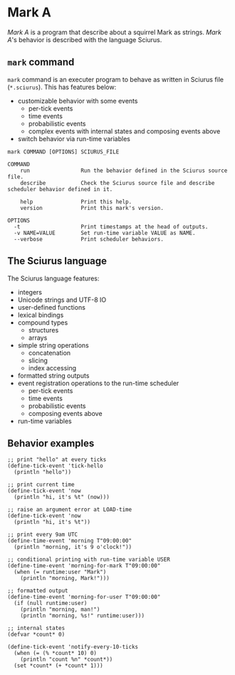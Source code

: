 # Mark A

*Mark A* is a program that describe about a squirrel Mark as strings. *Mark A*'s behavior is described with the language Sciurus.

## `mark` command

`mark` command is an executer program to behave as written in Sciurus file (`*.sciurus`). This has features below:

- customizable behavior with some events
  - per-tick events
  - time events
  - probabilistic events
  - complex events with internal states and composing events above
- switch behavior via run-time variables

```
mark COMMAND [OPTIONS] SCIURUS_FILE

COMMAND
    run                Run the behavior defined in the Sciurus source file.
    describe           Check the Sciurus source file and describe scheduler behavior defined in it.

    help               Print this help.
    version            Print this mark's version.

OPTIONS
  -t                   Print timestamps at the head of outputs.
  -v NAME=VALUE        Set run-time variable VALUE as NAME.
  --verbose            Print scheduler behaviors.
```

## The Sciurus language

The Sciurus language features:

- integers
- Unicode strings and UTF-8 IO
- user-defined functions
- lexical bindings
- compound types
  - structures
  - arrays
- simple string operations
  - concatenation
  - slicing
  - index accessing
- formatted string outputs
- event registration operations to the run-time scheduler
  - per-tick events
  - time events
  - probabilistic events
  - composing events above
- run-time variables

## Behavior examples


```
;; print "hello" at every ticks
(define-tick-event 'tick-hello
  (println "hello"))
```

```
;; print current time
(define-tick-event 'now
  (println "hi, it's %t" (now)))

;; raise an argument error at LOAD-time
(define-tick-event 'now
  (println "hi, it's %t"))
```

```
;; print every 9am UTC
(define-time-event 'morning T"09:00:00"
  (println "morning, it's 9 o'clock!"))
```

```
;; conditional printing with run-time variable USER
(define-time-event 'morning-for-mark T"09:00:00"
  (when (= runtime:user "Mark")
    (println "morning, Mark!")))
```

```
;; formatted output
(define-time-event 'morning-for-user T"09:00:00"
  (if (null runtime:user)
    (println "morning, man!")
    (println "morning, %s!" runtime:user)))
```

```
;; internal states
(defvar *count* 0)

(define-tick-event 'notify-every-10-ticks
  (when (= (% *count* 10) 0)
    (println "count %n" *count*))
  (set *count* (+ *count* 1)))
```
